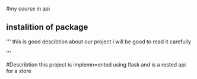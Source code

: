 #my course in api 
## instalition of package 
'''
this is good descibtion about our project i will be good to read it carefully


'''


#Describtion 
this project is implemn=ented using flask and is a rested api for a store

